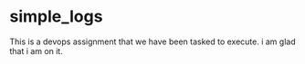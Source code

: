 # simple_logs
This is a devops assignment that we have been tasked to execute. i am glad that i am on it.
